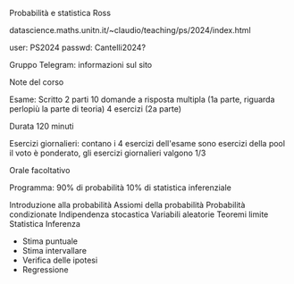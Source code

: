 Probabilità e statistica Ross

datascience.maths.unitn.it/~claudio/teaching/ps/2024/index.html

user: PS2024
passwd: Cantelli2024?

Gruppo Telegram: informazioni sul sito

Note del corso

Esame: 
Scritto
2 parti
10 domande a risposta multipla (1a parte, riguarda perlopiù la parte di teoria)
4 esercizi (2a parte)

Durata 120 minuti

Esercizi giornalieri: contano
	i 4 esercizi dell'esame sono esercizi della pool
	il voto è ponderato, gli esercizi giornalieri valgono 1/3

Orale facoltativo

Programma:
90% di probabilità
10% di statistica inferenziale

Introduzione alla probabilità
Assiomi della probabilità
Probabilità condizionate
Indipendenza stocastica
Variabili aleatorie
Teoremi limite
Statistica Inferenza
- Stima puntuale
- Stima intervallare
- Verifica delle ipotesi
- Regressione

